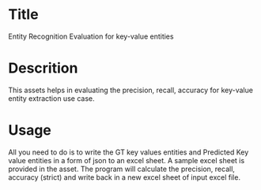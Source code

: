# Title
Entity Recognition Evaluation for key-value entities

# Descrition
This assets helps in evaluating the precision, recall, accuracy for key-value entity extraction use case.

# Usage 
All you need to do is to write the GT key values entities and Predicted Key value entities in a form of json to an excel sheet.
A sample excel sheet is provided in the asset. 
The program will calculate the precision, recall, accuracy (strict) and write back in a new excel sheet of input excel file.